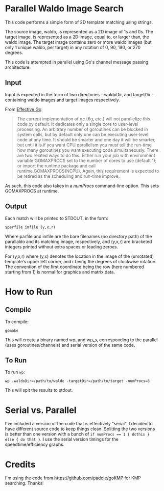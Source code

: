 # Parallel Waldo Image Search

This code performs a simple form of 2D template matching using strings.

The source image, waldo, is represented as a 2D image of 1s and 0s.
The target image, is represented as a 2D image, equal to, or larger than, the waldo image. The target image contains zero or more waldo images (but only 1 unique waldo, per target) in any rotation of 0, 90, 180, or 270 degrees.

This code is attempted in parallel using Go's channel message passing architecture.

## Input

Input is expected in the form of two directories - waldoDir, and targetDir - containing waldo images and target images respectively.

From [Effective Go](http://golang.org/doc/effective_go.html#concurrency):

> The current implementation of gc (6g, etc.) will not parallelize this code by default.
> It dedicates only a single core to user-level processing.
> An arbitrary number of goroutines can be blocked in system calls, but by default only one can be executing user-level code at any time.
> It should be smarter and one day it will be smarter, but until it is if you want CPU parallelism you must tell the run-time how many goroutines you want executing code simultaneously.
> There are two related ways to do this. Either run your job with environment variable GOMAXPROCS set to the number of cores to use (default 1); or import the runtime package and call runtime.GOMAXPROCS(NCPU).
> Again, this requirement is expected to be retired as the scheduling and run-time improve.

As such, this code also takes in a *numProcs* command-line option. This sets GOMAXPROCS at runtime.

## Output

Each match will be printed to STDOUT, in the form:

    $parfile imfile (y,x,r)

Where parfile and imfile are the bare filenames (no directory path) of the parallaldo and its matching image, respectively, and (y,x,r) are bracketed integers printed without extra spaces or leading zeroes.

For (y,x,r) where (y,x) denotes the location in the image of the (unrotated) template's upper left corner, and r being the degrees of clockwise rotation. The convention of the first coordinate being the row (here numbered starting from 1) is normal for graphics and matrix data.

# How to Run

## Compile
To compile:

    gomake

This will create a binary named wp, and wp\_s, corresponding to the parallel (uses goroutines/channels) and serial version of the same code.

## To Run
To run `wp`:

    wp -waldoDir=/path/to/waldo -targetDir=/path/to/target -numProcs=8

This will spit the results to stdout.

# Serial vs. Parallel
I've included a version of the code that is effectively "serial". I decided to have different source code to keep things clean. Splitting the two versions is better than one version with a bunch of `if numProcs == 1 { dothis } else { do that }`.
I use the serial version timings for the speedtime/efficiency graphs.

# Credits
I'm using the code from https://github.com/paddie/goKMP for KMP searching. Thanks!
